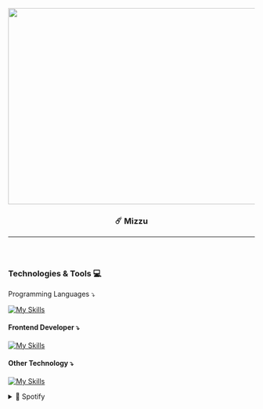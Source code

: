 <div align="center">
<!--Img-->

  <img align="center" height="400" width="700" src="https://media.tenor.com/On7nVJgMM7YAAAAC/your-name-kimi-no-na-wa.giff"  />



  
### ☄️ Mizzu
---
###


<br>
<div align="left">
 <h3>Technologies & Tools 💻</h4>
 <p>Programming Languages ⤵</p>
  
[![My Skills](https://skillicons.dev/icons?i=python,js,dart)](https://skillicons.dev)
  
<h4>Frontend Developer ⤵</h4>
<!--Icons-->
  
[![My Skills](https://skillicons.dev/icons?i=html,css,bootstrap,tailwind,js)](https://skillicons.dev)

<h4>Other Technology ⤵</h4>

[![My Skills](https://skillicons.dev/icons?i=dart,flutter,python,django,flask)](https://skillicons.dev)
<details>
  <summary>🎵 Spotify</summary>
  
![Alt text](https://spotify-recently-played-readme.vercel.app/api?user=31t5ldnl22dk6cziqtedriwbgera)
</details>
</div>

</div>


